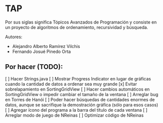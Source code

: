 # TAP
Por sus siglas significa Tópicos Avanzados de Programación y consiste en un proyecto de algoritmos de ordenamiento,
recursividad y búsqueda.

Autores:
* Alejandro Alberto Ramírez Vilchis
* Fernando Josué Pinedo Orta

## Por hacer (TODO):
[ ] Hacer Strings.java
[ ] Mostrar Progress Indicator en lugar de gráficas cuando la cantidad de datos a ordenar sea muy grande 
[x] Evitar sobrelapamiento en SortingGridView
[ ] Hacer cambios automáticos en SortingGridView o impedir cambiar el tamaño de la ventana
[ ] Arreglar bug en Torres de Hanói
[ ] Poder hacer búsquedas de cantidades enormes de datos, aunque se sacrifique la demostración gráfica (sólo para esos casos)
[ ] Agregar ícono del programa a la barra del título de cada ventana
[ ] Arreglar modo de juego de NReinas
[ ] Optimizar código de NReinas
